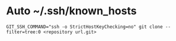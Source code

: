 # Auto ~/.ssh/known_hosts

```
GIT_SSH_COMMAND="ssh -o StrictHostKeyChecking=no" git clone --filter=tree:0 <repository url.git>
```
